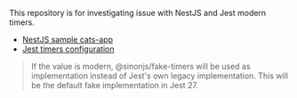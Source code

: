 This repository is for investigating issue with NestJS and Jest modern timers.

- [NestJS sample cats-app](https://github.com/nestjs/nest/tree/master/sample/01-cats-app)
- [Jest timers configuration](https://jestjs.io/docs/configuration#timers-string)
> If the value is modern, @sinonjs/fake-timers will be used as implementation instead of Jest's own legacy implementation. This will be the default fake implementation in Jest 27.
